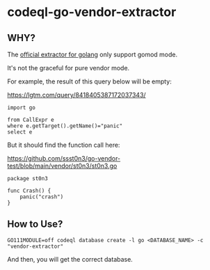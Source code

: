 # codeql-go-vendor-extractor

## WHY?

The [official extractor for golang](https://github.com/github/codeql-go/tree/cd1e14ed09f4b56229b5c4fb7797203193b93897/extractor/cli/go-extractor) only support gomod mode.

It's not the graceful for pure vendor mode.

For example, the result of this query below will be empty:

https://lgtm.com/query/8418405387172037343/

```
import go

from CallExpr e
where e.getTarget().getName()="panic"
select e
```

But it should find the function call here:

https://github.com/ssst0n3/go-vendor-test/blob/main/vendor/st0n3/st0n3.go

```
package st0n3

func Crash() {
    panic("crash")
}
```



## How to Use?

```
GO111MODULE=off codeql database create -l go <DATABASE_NAME> -c "vendor-extractor"
```

And then, you will get the correct database.



